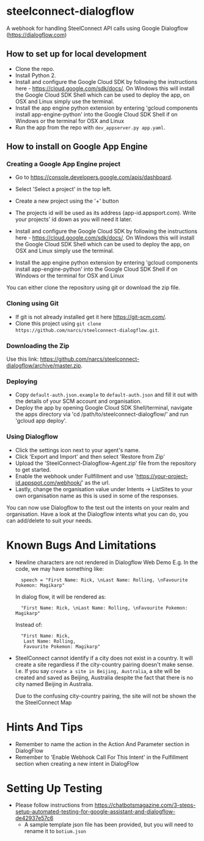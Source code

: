 # steelconnect-dialogflow

A webhook for handling SteelConnect API calls using Google Dialogflow (https://dialogflow.com)

## How to set up for local development
* Clone the repo.
* Install Python 2.
* Install and configure the Google Cloud SDK by following the instructions here - https://cloud.google.com/sdk/docs/. On Windows this will install the Google Cloud SDK Shell which can be used to deploy the app, on OSX and Linux simply use the terminal.
* Install the app engine python extension by entering 'gcloud components install app-engine-python' into the Google Cloud SDK Shell if on Windows or the terminal for OSX and Linux
* Run the app from the repo with `dev_appserver.py app.yaml`.

## How to install on Google App Engine

### Creating a Google App Engine project
* Go to https://console.developers.google.com/apis/dashboard.
* Select 'Select a project' in the top left.
* Create a new project using the '+' button
* The projects id will be used as its address (app-id.appsport.com). Write your projects' id down as you will need it later.

* Install and configure the Google Cloud SDK by following the instructions here - https://cloud.google.com/sdk/docs/. On Windows this will install the Google Cloud SDK Shell which can be used to deploy the app, on OSX and Linux simply use the terminal.
* Install the app engine python extension by entering 'gcloud components install app-engine-python' into the Google Cloud SDK Shell if on Windows or the terminal for OSX and Linux

You can either clone the repository using git or download the zip file.

### Cloning using Git
* If git is not already installed get it here https://git-scm.com/.
* Clone this project using `git clone https://github.com/narcs/steelconnect-dialogflow.git`.

### Downloading the Zip
Use this link: https://github.com/narcs/steelconnect-dialogflow/archive/master.zip.

### Deploying
* Copy `default-auth.json.example` to `default-auth.json` and fill it out with the details of your SCM account and organisation.
* Deploy the app by opening Google Cloud SDK Shell/terminal, navigate the apps directory via 'cd /path/to/steelconnect-dialogflow/' and run 'gcloud app deploy'.

### Using Dialogflow
* Click the settings icon next to your agent's name.
* Click 'Export and Import' and then select 'Restore from Zip'
* Upload the 'SteelConnect-Dialogflow-Agent.zip' file from the repository to get started.
* Enable the webhook under Fullfillment and use 'https://your-project-id.appspot.com/webhook/' as the url.
* Lastly, change the organisation value under Intents -> ListSites to your own organisation name as this is used in some of the responses.

You can now use Dialogflow to the test out the intents on your realm and organisation. Have a look at the Dialogflow intents what you can do, you can add/delete to suit your needs.

<!-- Adding this here because I think it'll be useful for future peeps -->
# Known Bugs And Limitations
* Newline characters are not rendered in Dialogflow Web Demo
  E.g. In the code, we may have something like:
  ```
    speech = "First Name: Rick, \nLast Name: Rolling, \nFavourite Pokemon: Magikarp"
  ```

  In dialog flow, it will be rendered as: 
  ```
    "First Name: Rick, \nLast Name: Rolling, \nFavourite Pokemon: Magikarp"
  ```

  Instead of:
  ```
    "First Name: Rick,
     Last Name: Rolling,
     Favourite Pokemon: Magikarp"
  ```  

* SteelConnect cannot identify if a city does not exist in a country. It will create a site regardless if the city-country pairing       doesn't make sense. 
  I.e. If you say `create a site in Beijing, Australia`, a site will be created and saved as Beijing, Australia despite the fact that there is no city named Beijing in Australia. 

  Due to the confusing city-country pairing, the site will not be shown the the SteelConnect Map


<!-- Adding this here because I think it'll be useful for future peeps, but also because I forgot quite a few stuff that'll be nice reminders after not touching the code for a while -->
# Hints And Tips
* Remember to name the action in the Action And Parameter section in DialogFlow
* Remember to 'Enable Webhook Call For This Intent' in the Fulfillment section when creating a new intent in DialogFlow

# Setting Up Testing
* Please follow instructions from https://chatbotsmagazine.com/3-steps-setup-automated-testing-for-google-assistant-and-dialogflow-de42937e57c6
    + A sample template json file has been provided, but you will need to rename it to `botium.json`

